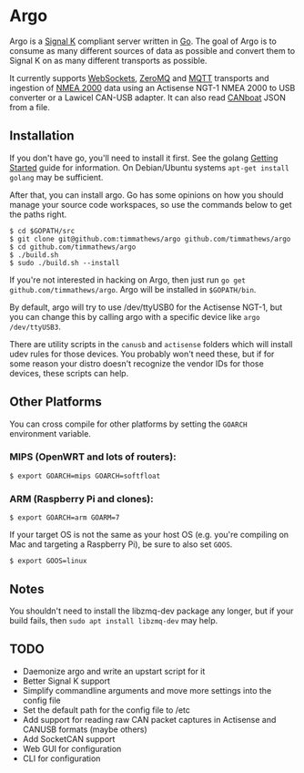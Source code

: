 Argo
====

Argo is a [Signal K](http://signalk.org) compliant server written in
[Go](http://golang.org). The goal of Argo is to consume as many different
sources of data as possible and convert them to Signal K on as many different
transports as possible.

It currently supports [WebSockets](http://www.w3.org/TR/websockets/),
[ZeroMQ](http://zeromq.org/) and [MQTT](http://mqtt.org) transports and
ingestion of [NMEA 2000](http://en.wikipedia.org/wiki/NMEA_2000) data using an
Actisense NGT-1 NMEA 2000 to USB converter or a Lawicel CAN-USB adapter. It can
also read [CANboat](https://github.com/canboat/canboat) JSON from a file.

Installation
------------

If you don't have go, you'll need to install it first. See the golang [Getting
Started](http://golang.org/doc/install) guide for information. On Debian/Ubuntu
systems `apt-get install golang` may be sufficient.

After that, you can install argo. Go has some opinions on how you should manage
your source code workspaces, so use the commands below to get the paths right.

```
$ cd $GOPATH/src
$ git clone git@github.com:timmathews/argo github.com/timmathews/argo
$ cd github.com/timmathews/argo
$ ./build.sh
$ sudo ./build.sh --install
```

If you're not interested in hacking on Argo, then just run
`go get github.com/timmathews/argo`. Argo will be installed in `$GOPATH/bin`.

By default, argo will try to use /dev/ttyUSB0 for the Actisense NGT-1, but you
can change this by calling argo with a specific device like `argo
/dev/ttyUSB3`.

There are utility scripts in the `canusb` and `actisense` folders which will
install udev rules for those devices. You probably won't need these, but if for
some reason your distro doesn't recognize the vendor IDs for those devices,
these scripts can help.

Other Platforms
---------------

You can cross compile for other platforms by setting the `GOARCH` environment
variable.

### MIPS (OpenWRT and lots of routers):

```
$ export GOARCH=mips GOARCH=softfloat
```

### ARM (Raspberry Pi and clones):

```
$ export GOARCH=arm GOARM=7
```

If your target OS is not the same as your host OS (e.g. you're compiling on Mac
and targeting a Raspberry Pi), be sure to also set `GOOS`.

```
$ export GOOS=linux
```

Notes
-----

You shouldn't need to install the libzmq-dev package any longer, but if your
build fails, then `sudo apt install libzmq-dev` may help.

TODO
----

* Daemonize argo and write an upstart script for it
* Better Signal K support
* Simplify commandline arguments and move more settings into the config file
* Set the default path for the config file to /etc
* Add support for reading raw CAN packet captures in Actisense and CANUSB
  formats (maybe others)
* Add SocketCAN support
* Web GUI for configuration
* CLI for configuration
